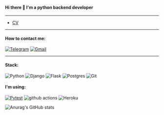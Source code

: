 #### Hi there :wave: I'm a python backend developer 

---
* [CV](9clck.ru/34XjHA)

---

#### How to contact me:
[![Telegram](https://img.shields.io/badge/Telegram-2CA5E0?style=for-the-badge&logo=telegram&logoColor=white)](https://t.me/seeu359)
[![Gmail](https://img.shields.io/badge/Gmail-D14836?style=for-the-badge&logo=gmail&logoColor=white)](mailto:ch3re359@gmail.com)

---

#### Stack:

![Python](https://img.shields.io/badge/python-3670A0?style=for-the-badge&logo=python&logoColor=ffdd54)
![Django](https://img.shields.io/badge/django-%23092E20.svg?style=for-the-badge&logo=django&logoColor=white)
![Flask](https://img.shields.io/badge/flask-%23000.svg?style=for-the-badge&logo=flask&logoColor=white)
![Postgres](https://img.shields.io/badge/postgres-%23316192.svg?style=for-the-badge&logo=postgresql&logoColor=white)
![Git](https://img.shields.io/badge/git-%23F05033.svg?style=for-the-badge&logo=git&logoColor=white)

#### I'm using:
  <a href="https://docs.pytest.org/en/7.2.x/"><img alt="Pytest" src="https://img.shields.io/badge/Pytest-0A9EDC.svg?logo=pytest&logoColor=white"></a>
<img alt="github actions" src="https://img.shields.io/badge/-Github_Actions-2088FF?style=flat-square&logo=github-actions&logoColor=white" />
<img alt="Heroku" src="https://img.shields.io/badge/-Heroku-430098?style=flat-square&logo=heroku&logoColor=white" />

![Anurag's GitHub stats](https://github-readme-stats.vercel.app/api?username=seeu359&show_icons=true&theme=tokyonight)
